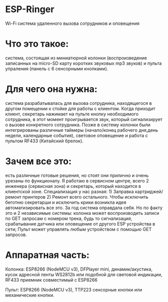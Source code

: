# ESP-Ringer
Wi-Fi система удаленного вызова сотрудников и оповещения

# Что это такое: 
система, состоящая из миниатюрной колонки (воспроизведение записанных на micro-SD карту коротких звуковых mp3 звуков) и пульта упраления (панель с 6 сенсорными кнопками).
# Для чего она нужна:
система разрабатывалась для вызова сотрудника, находящегося в другом помещении к стойке для работы с клиентом. Когда приходит клиент, секретарь нажимает на пульте кнопку необходимого сотрудника, в этот момент проигрывается звук, который сигнализирует о вызове конкретного сотрудника. Позже в систему колонки были интегрированы различные таймеры (начало/конец рабочего дня,день недели, календарные события), световое оповещение и работа с пультом RF433 (Китайский брелок).
# Зачем все это:
есть различные готовые решения, но стоят они прилично и очень урезаны по функционалу. 
Я работаю в сервисном центре, всего 2 инженера (сервисная зона) и секретарь, который находится в клиентской зоне. Специализация у нас разная: 1) Заправка картриджей/ремонт принтеров 2) Ремонт всего остального. Чтобы исключить беготню секретарши и исключить крики возникла идея автоматизировать все это. За год система оправдала себя. Но по факту это и 2 независимые системы: колонка может воспроизводить записи по GET запросам с номером трека, будь то сигнализация, срабатывание датчика или оповещение от другого ESP устройства в сети; Пульт может управлять любым устройством с помощью GET запросов.
# Аппаратная часть:
Колонка: ESP8266 (NodeMCU v3), DFPlayer mini, динамик/акустика, кусок адресной ленты WS2812b или подобной для световой индикации, RF433 приемник совместимый с ESP8266
<p>Пульт: ESP8266 (NodeMCU v3), TTP223 сенсорные кнопки или механические кнопки.</p>
